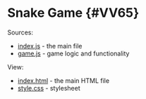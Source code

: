# Snake Game {#VV65}

Sources:
- [index.js](src/index.js) - the main file
- [game.js](src/game.js) - game logic and functionality

View:
- [index.html](index.html) - the main HTML file
- [style.css](css/style.css) - stylesheet
